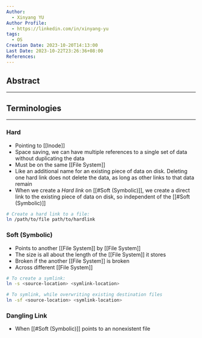 ```yaml
---
Author:
  - Xinyang YU
Author Profile:
  - https://linkedin.com/in/xinyang-yu
tags:
  - OS
Creation Date: 2023-10-20T14:13:00
Last Date: 2023-10-22T23:26:36+08:00
References:
---
```

## Abstract
---


## Terminologies 
---
### Hard
- Pointing to [[Inode]]
- Space saving, we can have multiple references to a single set of data without duplicating the data
- Must be on the same [[File System]]
- Like an additional name for an existing piece of data on disk. Deleting one hard link does not delete the data, as long as other links to that data remain
- When we create a *Hard link* on [[#Soft (Symbolic)]], we create a direct link to the existing piece of data on disk, so independent of the [[#Soft (Symbolic)]]

```bash
# Create a hard link to a file:
ln /path/to/file path/to/hardlink
```

### Soft (Symbolic)
- Points to another [[File System]] by [[File System]]
- The size is all about the length of the [[File System]] it stores
- Broken if the another [[File System]] is broken
- Across different [[File System]]
```bash
# To create a symlink:
ln -s <source-location> <symlink-location>

# To symlink, while overwriting existing destination files
ln -sf <source-location> <symlink-location>
```

### Dangling Link
- When [[#Soft (Symbolic)]] points to an nonexistent file